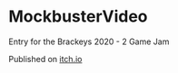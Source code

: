 # MockbusterVideo
 Entry for the Brackeys 2020 - 2 Game Jam

Published on [itch.io](https://nickjconnors.itch.io/mockbuster-video)
